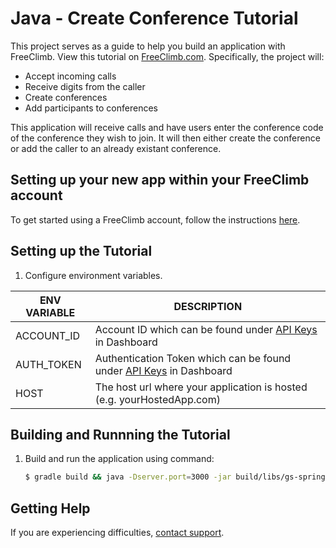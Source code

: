 # Java - Create Conference Tutorial

This project serves as a guide to help you build an application with FreeClimb. View this tutorial on [FreeClimb.com](https://docs.freeclimb.com/docs/create-a-conference-and-add-participants-1#section-java). Specifically, the project will:

- Accept incoming calls
- Receive digits from the caller
- Create conferences
- Add participants to conferences

This application will receive calls and have users enter the conference code of the conference they wish to join. It will then either create the conference or add the caller to an already existant conference.

## Setting up your new app within your FreeClimb account

To get started using a FreeClimb account, follow the instructions [here](https://docs.freeclimb.com/docs/getting-started-with-freeclimb).

## Setting up the Tutorial

1.  Configure environment variables.

| ENV VARIABLE | DESCRIPTION                                                                                                                              |
| ------------ | ---------------------------------------------------------------------------------------------------------------------------------------- |
| ACCOUNT_ID   | Account ID which can be found under [API Keys](https://www.freeclimb.com/dashboard/portal/account/authentication) in Dashboard           |
| AUTH_TOKEN   | Authentication Token which can be found under [API Keys](https://www.freeclimb.com/dashboard/portal/account/authentication) in Dashboard |
| HOST         | The host url where your application is hosted (e.g. yourHostedApp.com)                                                                   |

## Building and Runnning the Tutorial

1. Build and run the application using command:

   ```bash
   $ gradle build && java -Dserver.port=3000 -jar build/libs/gs-spring-boot-0.1.0.jar
   ```

## Getting Help

If you are experiencing difficulties, [contact support](https://freeclimb.com/support).
